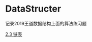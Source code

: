 # DataStructer

记录2019王道数据结构上面的算法练习题

[2.3 链表](https://github.com/Hoonly/DataStructer/tree/master/2.3)
